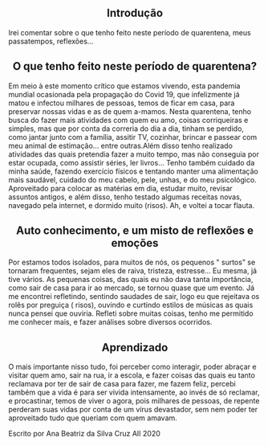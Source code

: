 <!DOCTYPE html>
<html lang="pt-br">
<head>
   <meta charset="UTF-8">
   <meta name="viewport" content="width=device-width,inital- scale=1.0">
   <title>Documento</title
</head>
<body>
   <section>
        <h1><center>Introdução</h1></center>
        <p>  Irei comentar sobre o que tenho feito neste período de quarentena, meus passatempos, reflexões...</p>
     </section>
    <section>
      <h1><center>O que tenho feito neste período de quarentena?</center></h1>
      <p> Em meio à este momento crítico  que estamos vivendo, esta pandemia 
mundial ocasionada pela propagação do Covid 19, que infelizmente já matou e infectou milhares de pessoas, temos de ficar em casa, para preservar nossas vidas e as de quem a-mamos. Nesta quarentena, tenho busca
do fazer mais atividades com quem eu amo, coisas corriqueiras e simples, mas que por conta da correria do dia a dia, tinham se perdido, como jantar junto com a família, assitir TV, cozinhar,  brincar e passear com meu animal de estimação... entre outras.Além disso tenho realizado atividades das quais pretendia fazer a muito tempo, mas não conseguia por estar ocupada,  como assistir séries, ler livros... Tenho também cuidado da minha saúde, fazendo exercício físicos e  tentando manter uma alimentação mais  saudável,  cuidado do meu cabelo, pele, unhas, e do meu psicológico.  Aproveitado para colocar as matérias em dia, estudar muito, revisar assuntos antigos, e além disso, tenho testado algumas receitas novas, navegado pela internet, e dormido muito (risos). Ah, e voltei a tocar flauta.</p>
 <h2> <center>Auto conhecimento, e um misto de reflexões e emoções</h2></center>
<p>    Por estamos todos isolados, para muitos de nós, os  pequenos " surtos" se tornaram frequentes, sejam eles de raiva, tristeza, estresse... Eu mesma, já tive vários. As pequenas coisas, das quais eu não dava tanta importância, como sair de casa para ir ao mercado,  se tornou quase que um  evento. Já me encontrei refletindo, sentindo saudades de sair, logo eu que rejeitava os rolês por preguiça ( risos), ouvindo e curtindo estilos de músicas as quais nunca pensei que ouviria. Refleti sobre muitas coisas, tenho me permitido me conhecer mais, e fazer análises sobre diversos ocorridos.</p>

  <h2><center>Aprendizado</center></h2>
  <P>   O mais importante nisso tudo,   foi perceber como interagir, poder abraçar e visitar quem amo, sair na rua, ir a escola, e fazer coisas das quais eu tanto reclamava por ter de sair de casa para fazer, me fazem feliz, percebi também que a vida é para ser vivida intensamente, ao invés de só reclamar, e procastinar, temos de viver o agora, pois milhares de pessoas, de repente perderam suas vidas por conta de um vírus   devastador, sem nem poder ter aproveitado tudo que queriam com quem amavam.</P>
     </section>
     <footer>
    <p>Escrito por Ana Beatriz da Silva Cruz AII 2020</p>
     </footer>
     
</body>
</HTML>
